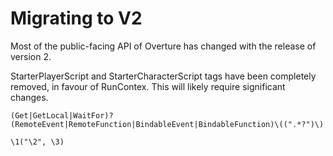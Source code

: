 # Migrating to V2

Most of the public-facing API of Overture has changed with the release of version 2.

StarterPlayerScript and StarterCharacterScript tags have been completely removed, in favour of RunContex. This will likely require significant changes.

```regex
(Get|GetLocal|WaitFor)?(RemoteEvent|RemoteFunction|BindableEvent|BindableFunction)\((".*?")\)
```

```regex
\1("\2", \3)
```
